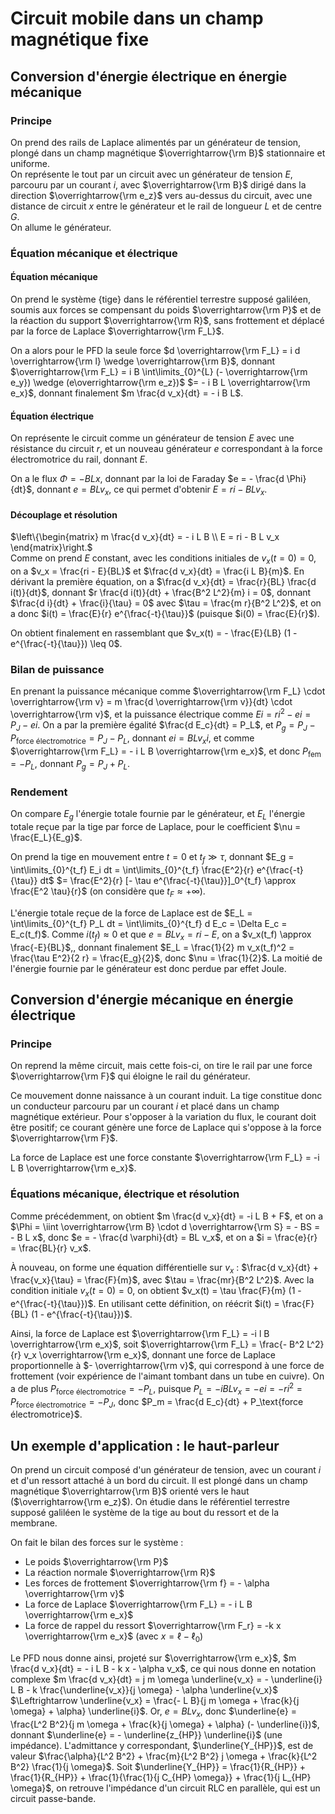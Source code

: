 # Circuit mobile dans un champ magnétique fixe
## Conversion d'énergie électrique en énergie mécanique
### Principe
On prend des rails de Laplace alimentés par un générateur de tension,
plongé dans un champ magnétique $\overrightarrow{\rm B}$ stationnaire et
uniforme.\
On représente le tout par un circuit avec un générateur de tension $E$,
parcouru par un courant $i$, avec $\overrightarrow{\rm B}$ dirigé dans la
direction $\overrightarrow{\rm e_z}$ vers au-dessus du circuit, avec une
distance de circuit $x$ entre le générateur et le rail de longueur $L$
et de centre $G$.\
On allume le générateur.

### Équation mécanique et électrique
#### Équation mécanique
On prend le système {tige} dans le référentiel terrestre supposé galiléen,
soumis aux forces se compensant du poids $\overrightarrow{\rm P}$ et de la
réaction du support $\overrightarrow{\rm R}$, sans frottement et déplacé par la
force de Laplace $\overrightarrow{\rm F_L}$.

On a alors pour le PFD la seule force $d \overrightarrow{\rm F_L} = i d \overrightarrow{\rm l} \wedge \overrightarrow{\rm B}$,
donnant $\overrightarrow{\rm F_L} = i B \int\limits_{0}^{L} (- \overrightarrow{\rm e_y}) \wedge (e\overrightarrow{\rm e_z})$
$= - i B L \overrightarrow{\rm e_x}$, donnant finalement
$m \frac{d v_x}{dt} = - i B L$.

#### Équation électrique
On représente le circuit comme un générateur de tension $E$ avec une résistance
du circuit $r$, et un nouveau générateur $e$ correspondant à la force
électromotrice du rail, donnant $E$.

On a le flux $\Phi = - B L x$, donnant par la loi de Faraday $e = - \frac{d \Phi}{dt}$,
donnant $e = B L v_x$, ce qui permet d'obtenir $E = ri - B L v_x$.

#### Découplage et résolution
$\left\{\begin{matrix} m \frac{d v_x}{dt} = - i L B \\ E = ri - B L v_x \end{matrix}\right.$\
Comme on prend $E$ constant, avec les conditions initiales de $v_x(t = 0) = 0$,
on a $v_x = \frac{ri - E}{BL}$ et $\frac{d v_x}{dt} = \frac{i L B}{m}$.
En dérivant la première équation, on a $\frac{d v_x}{dt} = \frac{r}{BL} \frac{d i(t)}{dt}$,
donnant $r \frac{d i(t)}{dt} + \frac{B^2 L^2}{m} i = 0$, donnant
$\frac{d i}{dt} + \frac{i}{\tau} = 0$ avec $\tau = \frac{m r}{B^2 L^2}$, et on
a donc $i(t) = \frac{E}{r} e^{\frac{-t}{\tau}}$ (puisque $i(0) = \frac{E}{r}$).

On obtient finalement en rassemblant que $v_x(t) = - \frac{E}{LB} (1 - e^{\frac{-t}{\tau}}) \leq 0$.

### Bilan de puissance
En prenant la puissance mécanique comme $\overrightarrow{\rm F_L} \cdot \overrightarrow{\rm v} = m \frac{d \overrightarrow{\rm v}}{dt} \cdot \overrightarrow{\rm v}$,
et la puissance électrique comme $Ei = r i^2 - ei = P_J - e i$.
On a par la première égalité $\frac{d E_c}{dt} = P_L$,
et $P_g = P_J - P_{\text{force électromotrice}} = P_J - P_L$,
donnant $e i = B L v_x i$, et comme $\overrightarrow{\rm F_L} = - i L B \overrightarrow{\rm e_x}$,
et donc $P_{\text{fem}} = - P_L$, donnant $P_g = P_J + P_L$.

### Rendement
On compare $E_g$ l'énergie totale fournie par le générateur,
et $E_L$ l'énergie totale reçue par la tige par force de Laplace,
pour le coefficient $\nu = \frac{E_L}{E_g}$.

On prend la tige en mouvement entre $t = 0$ et $t_f \gg \tau$,
donnant $E_g = \int\limits_{0}^{t_f} E_i dt = \int\limits_{0}^{t_f} \frac{E^2}{r} e^{\frac{-t}{\tau}} dt$
$= \frac{E^2}{r} [- \tau e^{\frac{-t}{\tau}}]_0^{t_f} \approx \frac{E^2 \tau}{r}$
(on considère que $t_F \approx +\infty$).

L'énergie totale reçue de la force de Laplace est de
$E_L = \int\limits_{0}^{t_f} P_L dt = \int\limits_{0}^{t_f} d E_c = \Delta E_c = E_c(t_f)$.
Comme $i(t_f) \approx 0$ et que $e = B L v_x  = r i - E$, on a $v_x(t_f) \approx \frac{-E}{BL}$,,
donnant finalement $E_L = \frac{1}{2} m v_x(t_f)^2 = \frac{\tau E^2}{2 r} = \frac{E_g}{2}$,
donc $\nu = \frac{1}{2}$. La moitié de l'énergie fournie par le générateur est
donc perdue par effet Joule.

## Conversion d'énergie mécanique en énergie électrique
### Principe
On reprend la même circuit, mais cette fois-ci, on tire le rail par une force
$\overrightarrow{\rm F}$ qui éloigne le rail du générateur.

Ce mouvement donne naissance à un courant induit. La tige constitue donc un conducteur
parcouru par un courant $i$ et placé dans un champ magnétique extérieur.
Pour s'opposer à la variation du flux, le courant doit être positif; ce courant
génère une force de Laplace qui s'oppose à la force $\overrightarrow{\rm F}$.

La force de Laplace est une force constante $\overrightarrow{\rm F_L} = -i L B \overrightarrow{\rm e_x}$.

### Équations mécanique, électrique et résolution
Comme précédemment, on obtient $m \frac{d v_x}{dt} = -i L B + F$,
et on a $\Phi = \iint \overrightarrow{\rm B} \cdot d \overrightarrow{\rm S} = - BS = - B L x$,
donc $e = - \frac{d \varphi}{dt} = BL v_x$, et on a $i = \frac{e}{r} = \frac{BL}{r} v_x$.

À nouveau, on forme une équation différentielle sur $v_x$ :
$\frac{d v_x}{dt} + \frac{v_x}{\tau} = \frac{F}{m}$, avec $\tau = \frac{mr}{B^2 L^2}$.
Avec la condition initiale $v_x(t = 0) = 0$, on obtient $v_x(t) = \tau \frac{F}{m} (1 - e^{\frac{-t}{\tau}})$.
En utilisant cette définition, on réécrit $i(t) = \frac{F}{BL} (1 - e^{\frac{-t}{\tau}})$.

Ainsi, la force de Laplace est $\overrightarrow{\rm F_L} = -i l B \overrightarrow{\rm e_x}$,
soit $\overrightarrow{\rm F_L} = \frac{- B^2 L^2}{r} v_x \overrightarrow{\rm e_x}$,
donnant une force de Laplace proportionnelle à $- \overrightarrow{\rm v}$, qui
correspond à une force de frottement (voir expérience de l'aimant tombant dans
un tube en cuivre). On a de plus $P_\text{force électromotrice} =  - P_L$,
puisque $P_L = - i B L v_x = - e i = - r i^2 = P_\text{force électromotrice} = - P_J$,
donc $P_m = \frac{d E_c}{dt} + P_\text{force électromotrice}$.

## Un exemple d'application : le haut-parleur
On prend un circuit composé d'un générateur de tension, avec un
courant $i$ et d'un ressort attaché à un bord du circuit. Il est plongé dans un
champ magnétique $\overrightarrow{\rm B}$ orienté vers le haut ($\overrightarrow{\rm e_z}$).
On étudie dans le référentiel terrestre supposé galiléen le système de la tige
au bout du ressort et de la membrane.

On fait le bilan des forces sur le système :
- Le poids $\overrightarrow{\rm P}$
- La réaction normale $\overrightarrow{\rm R}$
- Les forces de frottement $\overrightarrow{\rm f} = - \alpha \overrightarrow{\rm v}$
- La force de Laplace $\overrightarrow{\rm F_L}  = - i L B \overrightarrow{\rm e_x}$
- La force de rappel du ressort $\overrightarrow{\rm F_r} = -k x \overrightarrow{\rm e_x}$ (avec $x = \ell - \ell_0$)

Le PFD nous donne ainsi, projeté sur $\overrightarrow{\rm e_x}$, $m \frac{d v_x}{dt} = - i L B -  k x - \alpha v_x$,
ce qui nous donne en notation complexe $m \frac{d v_x}{dt} = j m \omega \underline{v_x} = - \underline{i} L B - k \frac{\underline{v_x}}{j \omega} - \alpha \underline{v_x}$
$\Leftrightarrow \underline{v_x} = \frac{- L B}{j m \omega + \frac{k}{j \omega} + \alpha} \underline{i}$.
Or, $e = B L v_x$, donc $\underline{e} = \frac{L^2 B^2}{j m \omega + \frac{k}{j \omega} + \alpha} (- \underline{i})$,
donnant $\underline{e} = - \underline{z_{HP}} \underline{i}$ (une impédance).
L'admittance y correspondant, $\underline{Y_{HP}}$, est de valeur
$\frac{\alpha}{L^2 B^2} + \frac{m}{L^2 B^2} j \omega + \frac{k}{L^2 B^2} \frac{1}{j \omega}$.
Soit $\underline{Y_{HP}} = \frac{1}{R_{HP}} + \frac{1}{R_{HP}} + \frac{1}{\frac{1}{j C_{HP} \omega}} + \frac{1}{j L_{HP} \omega}$,
on retrouve l'impédance d'un circuit RLC en parallèle, qui est un circuit
passe-bande.
